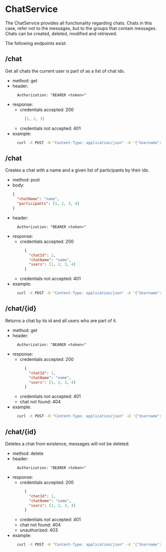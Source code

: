 # ChatService

The ChatService provides all functionality regarding chats.
Chats in this case, refer not to the messages, but to the groups that contain messages.
Chats can be created, deleted, modified and retrieved.

The following endpoints exist:

## /chat
Get all chats the current user is part of as a list of chat ids.
- method: get
- header:
  ```
    Authorization: "BEARER <token>"
  ```
- response:
    - credentials accepted: 200
        ```json
          [1, 2, 3]
        ```
    - credentials not accepted: 401
- example:
  ```bash
    curl -X POST -H "Content-Type: application/json" -d '{"Username": "Lukas", "Password": "yeet"}' http://localhost/authenticate
  ```

## /chat
Creates a chat with a name and a given list of participants by their ids.
- method: post
- body:
  ```json
  {
    "chatName": "name",
    "participants": [1, 2, 3, 4]
  }
  ```
- header:
  ```
    Authorization: "BEARER <token>"
  ```
- response:
    - credentials accepted: 200
        ```json
          {
            "chatId": 1,
            "chatName": "name",
            "users": [1, 2, 3, 4]
          }
        ```
    - credentials not accepted: 401
- example:
  ```bash
    curl -X POST -H "Content-Type: application/json" -d '{"Username": "Lukas", "Password": "yeet"}' http://localhost/authenticate
  ```

## /chat/{id}
Returns a chat by its id and all users who are part of it.
- method: get
- header:
  ```
    Authorization: "BEARER <token>"
  ```
- response:
    - credentials accepted: 200
        ```json
          {
            "chatId": 1,
            "chatName": "name",
            "users": [1, 2, 3, 4]
          }
        ```
    - credentials not accepted: 401
    - chat not found: 404
- example:
  ```bash
    curl -X POST -H "Content-Type: application/json" -d '{"Username": "Lukas", "Password": "yeet"}' http://localhost/authenticate
  ```

## /chat/{id}
Deletes a chat from existence, messages will not be deleted.
- method: delete
- header:
  ```
    Authorization: "BEARER <token>"
  ```
- response:
    - credentials accepted: 200
        ```json
          {
            "chatId": 1,
            "chatName": "name",
            "users": [1, 2, 3, 4]
          }
        ```
    - credentials not accepted: 401
    - chat not found: 404
    - unauthorized: 403
- example:
  ```bash
    curl -X POST -H "Content-Type: application/json" -d '{"Username": "Lukas", "Password": "yeet"}' http://localhost/authenticate
  ```
